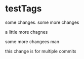 # testTags
some changes.
some more changes

a little more chagnes

some more changees man

this change is for multiple commits
